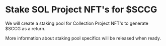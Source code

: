 # Stake SOL Project NFT's for $SCCG

We will create a staking pool for Collection Project NFT's to generate $SCCG as a return.

More information about staking pool specifics will be released when ready.
